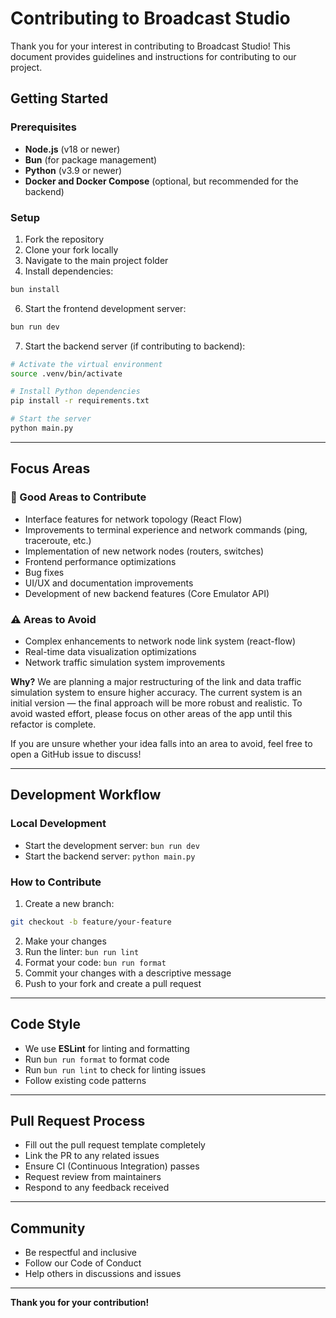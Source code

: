 # Contributing to Broadcast Studio

Thank you for your interest in contributing to Broadcast Studio! This document provides guidelines and instructions for contributing to our project.

## Getting Started

### Prerequisites

- **Node.js** (v18 or newer)  
- **Bun** (for package management)  
- **Python** (v3.9 or newer)  
- **Docker and Docker Compose** (optional, but recommended for the backend)  

### Setup

1. Fork the repository  
2. Clone your fork locally  
3. Navigate to the main project folder  
5. Install dependencies:

```bash
bun install
```

6. Start the frontend development server:

```bash
bun run dev
```

7. Start the backend server (if contributing to backend):

```bash
# Activate the virtual environment
source .venv/bin/activate

# Install Python dependencies
pip install -r requirements.txt

# Start the server
python main.py
```

---

## Focus Areas

### 🎯 Good Areas to Contribute

* Interface features for network topology (React Flow)
* Improvements to terminal experience and network commands (ping, traceroute, etc.)
* Implementation of new network nodes (routers, switches)
* Frontend performance optimizations
* Bug fixes
* UI/UX and documentation improvements
* Development of new backend features (Core Emulator API)

### ⚠️ Areas to Avoid

* Complex enhancements to network node link system (react-flow)
* Real-time data visualization optimizations
* Network traffic simulation system improvements

**Why?** We are planning a major restructuring of the link and data traffic simulation system to ensure higher accuracy. The current system is an initial version — the final approach will be more robust and realistic. To avoid wasted effort, please focus on other areas of the app until this refactor is complete.

If you are unsure whether your idea falls into an area to avoid, feel free to open a GitHub issue to discuss!

---

## Development Workflow

### Local Development

* Start the development server: `bun run dev`
* Start the backend server: `python main.py`

### How to Contribute

1. Create a new branch:

```bash
git checkout -b feature/your-feature
```

2. Make your changes
3. Run the linter: `bun run lint`
4. Format your code: `bun run format`
5. Commit your changes with a descriptive message
6. Push to your fork and create a pull request

---

## Code Style

* We use **ESLint** for linting and formatting
* Run `bun run format` to format code
* Run `bun run lint` to check for linting issues
* Follow existing code patterns

---

## Pull Request Process

* Fill out the pull request template completely
* Link the PR to any related issues
* Ensure CI (Continuous Integration) passes
* Request review from maintainers
* Respond to any feedback received

---

## Community

* Be respectful and inclusive
* Follow our Code of Conduct
* Help others in discussions and issues

---

**Thank you for your contribution!**

